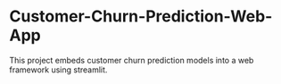# Customer-Churn-Prediction-Web-App
This project embeds customer churn prediction models into a web framework using streamlit.
